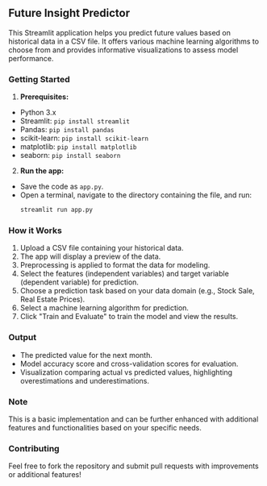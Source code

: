 ## Future Insight Predictor

This Streamlit application helps you predict future values based on historical data in a CSV file. It offers various machine learning algorithms to choose from and provides informative visualizations to assess model performance.

### Getting Started

1. **Prerequisites:**
  - Python 3.x
  - Streamlit: `pip install streamlit`
  - Pandas: `pip install pandas`
  - scikit-learn: `pip install scikit-learn`
  - matplotlib: `pip install matplotlib`
  - seaborn: `pip install seaborn`

2. **Run the app:**
  - Save the code as `app.py`.
  - Open a terminal, navigate to the directory containing the file, and run:
    ```bash
    streamlit run app.py
    ```

### How it Works

1. Upload a CSV file containing your historical data.
2. The app will display a preview of the data.
3. Preprocessing is applied to format the data for modeling.
4. Select the features (independent variables) and target variable (dependent variable) for prediction.
5. Choose a prediction task based on your data domain (e.g., Stock Sale, Real Estate Prices).
6. Select a machine learning algorithm for prediction.
7. Click "Train and Evaluate" to train the model and view the results.

### Output

- The predicted value for the next month.
- Model accuracy score and cross-validation scores for evaluation.
- Visualization comparing actual vs predicted values, highlighting overestimations and underestimations.

### Note

This is a basic implementation and can be further enhanced with additional features and functionalities based on your specific needs. 

### Contributing

Feel free to fork the repository and submit pull requests with improvements or additional features!
